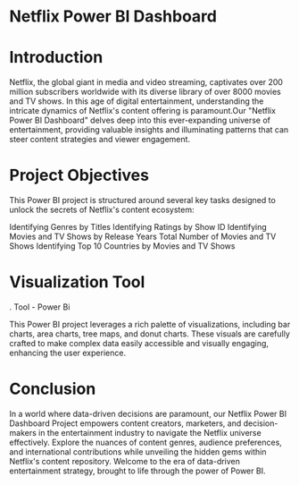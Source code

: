 # Netflix Power BI Dashboard


# Introduction

Netflix, the global giant in media and video streaming, captivates over 200 million subscribers worldwide with its diverse 
library of over 8000 movies and TV shows. In this age of digital entertainment, understanding the intricate dynamics of 
Netflix's content offering is paramount.Our "Netflix Power BI Dashboard" delves deep into this ever-expanding universe of 
entertainment, providing valuable insights and illuminating patterns that can steer content strategies and viewer engagement.

# Project Objectives

This Power BI project is structured around several key tasks designed to unlock the secrets of Netflix's content ecosystem:

Identifying Genres by Titles
Identifying Ratings by Show ID
Identifying Movies and TV Shows by Release Years
Total Number of Movies and TV Shows
Identifying Top 10 Countries by Movies and TV Shows


# Visualization Tool

. Tool - Power Bi

This Power BI project leverages a rich palette of visualizations, including bar charts, area charts, tree maps, and donut charts. These visuals are
carefully crafted to make complex data easily accessible and visually engaging, enhancing the user experience.


# Conclusion

In a world where data-driven decisions are paramount, our Netflix Power BI Dashboard Project empowers content creators, marketers, and decision-makers
in the entertainment industry to navigate the Netflix universe effectively. Explore the nuances of content genres, audience preferences, and international 
contributions while unveiling the hidden gems within Netflix's content repository. Welcome to the era of data-driven entertainment strategy, brought to life 
through the power of Power BI.
